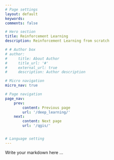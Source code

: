 ```yaml
---
# Page settings
layout: default
keywords:
comments: false

# Hero section
title: Reinforcement Learning
description: Reinforcement Learning from scratch

# # Author box
# author:
#     title: About Author
#     title_url: '#'
#     external_url: true
#     description: Author description

# Micro navigation
micro_nav: true

# Page navigation
page_nav:
    prev:
        content: Previous page
        url: '/deep_learning/'
    next:
        content: Next page
        url: '/qgis/'


# Language setting
---
```


Write your markdown here ...
